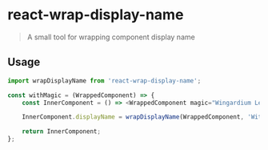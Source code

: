 # react-wrap-display-name

> A small tool for wrapping component display name

## Usage

```js
import wrapDisplayName from 'react-wrap-display-name';

const withMagic = (WrappedComponent) => {
    const InnerComponent = () => <WrappedComponent magic="Wingardium Leviosa" />;

    InnerComponent.displayName = wrapDisplayName(WrappedComponent, 'WithMagic');

    return InnerComponent;
};
```
